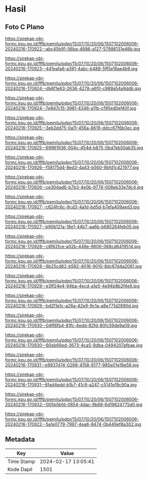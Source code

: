 # Hasil

## Foto C Plano

https://sirekap-obj-formc.kpu.go.id/fffb/pemilu/pdpr/15/07/10/20/06/1507102006006-20240216-170922--abc45b91-56ba-4686-a127-57986131e46b.jpg

https://sirekap-obj-formc.kpu.go.id/fffb/pemilu/pdpr/15/07/10/20/06/1507102006006-20240216-170923--441eafa6-a391-4abc-b488-5ff5e16ae4b9.jpg

https://sirekap-obj-formc.kpu.go.id/fffb/pemilu/pdpr/15/07/10/20/06/1507102006006-20240216-170924--db6f1e63-2636-4278-a6f0-c989a54a9ddb.jpg

https://sirekap-obj-formc.kpu.go.id/fffb/pemilu/pdpr/15/07/10/20/06/1507102006006-20240216-170924--7e847c15-3981-4346-a11b-cf95ed0ef40f.jpg

https://sirekap-obj-formc.kpu.go.id/fffb/pemilu/pdpr/15/07/10/20/06/1507102006006-20240216-170925--3eb2dd75-0a11-456a-8619-ddcc67f6b0ec.jpg

https://sirekap-obj-formc.kpu.go.id/fffb/pemilu/pdpr/15/07/10/20/06/1507102006006-20240216-170925--69961936-004c-454d-b875-0bd7eb50ab35.jpg

https://sirekap-obj-formc.kpu.go.id/fffb/pemilu/pdpr/15/07/10/20/06/1507102006006-20240216-170926--f58175d4-8ed3-4a43-b560-9bfd1c421977.jpg

https://sirekap-obj-formc.kpu.go.id/fffb/pemilu/pdpr/15/07/10/20/06/1507102006006-20240216-170926--ce304ad6-b7b3-4e0b-9774-008eb33e7dc4.jpg

https://sirekap-obj-formc.kpu.go.id/fffb/pemilu/pdpr/15/07/10/20/06/1507102006006-20240216-170927--c624fc6c-9cd3-4a1d-bd5d-b7efa409aed3.jpg

https://sirekap-obj-formc.kpu.go.id/fffb/pemilu/pdpr/15/07/10/20/06/1507102006006-20240216-170927--b90b121a-18e1-44b7-aa6b-b685264feb05.jpg

https://sirekap-obj-formc.kpu.go.id/fffb/pemilu/pdpr/15/07/10/20/06/1507102006006-20240216-170928--c8f62fce-a02b-448e-9606-068cd6419514.jpg

https://sirekap-obj-formc.kpu.go.id/fffb/pemilu/pdpr/15/07/10/20/06/1507102006006-20240216-170928--6b25cd62-b592-4016-9010-8dc67d4a2061.jpg

https://sirekap-obj-formc.kpu.go.id/fffb/pemilu/pdpr/15/07/10/20/06/1507102006006-20240216-170929--e3ff24e4-94ba-4ecd-a1e5-4e94b8b2f4e6.jpg

https://sirekap-obj-formc.kpu.go.id/fffb/pemilu/pdpr/15/07/10/20/06/1507102006006-20240216-170929--bd2f1e1c-a26a-42e9-9c1a-a8e771d2890d.jpg

https://sirekap-obj-formc.kpu.go.id/fffb/pemilu/pdpr/15/07/10/20/06/1507102006006-20240216-170930--04ff6fb4-81fc-4edd-82fd-80fc59de9a09.jpg

https://sirekap-obj-formc.kpu.go.id/fffb/pemilu/pdpr/15/07/10/20/06/1507102006006-20240216-170930--60eb69ed-3673-4ca5-9dba-0494207afbae.jpg

https://sirekap-obj-formc.kpu.go.id/fffb/pemilu/pdpr/15/07/10/20/06/1507102006006-20240216-170931--e9937d74-0268-4158-8177-985e01e18e56.jpg

https://sirekap-obj-formc.kpu.go.id/fffb/pemilu/pdpr/15/07/10/20/06/1507102006006-20240216-170931--6fad4edd-b1b7-41c9-a247-c5141e19c90a.jpg

https://sirekap-obj-formc.kpu.go.id/fffb/pemilu/pdpr/15/07/10/20/06/1507102006006-20240216-170932--005b5bfd-0854-4dac-9b68-6d19624775d0.jpg

https://sirekap-obj-formc.kpu.go.id/fffb/pemilu/pdpr/15/07/10/20/06/1507102006006-20240216-170922--5a1e0779-7997-4ea6-8474-0b449ef8a302.jpg


## Metadata

| Key        | Value               |
| ---------- | ------------------- |
| Time Stamp | 2024-02-17 13:05:41 |
| Kode Dapil | 1501                |



